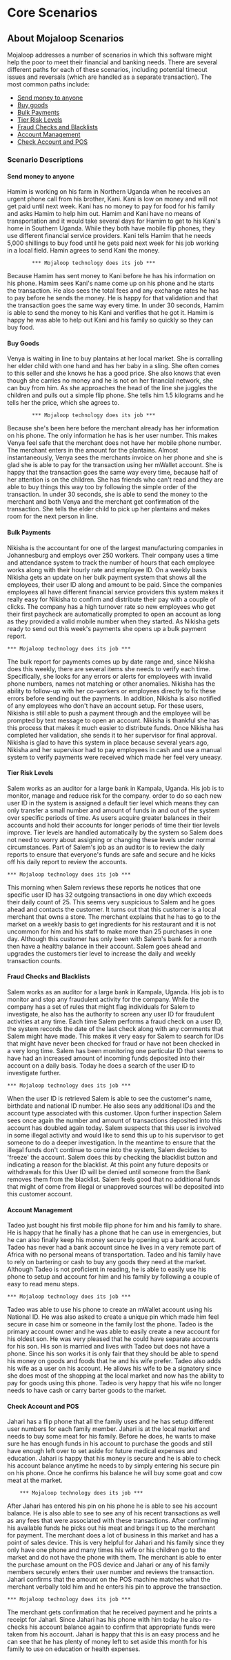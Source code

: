 # Core Scenarios

## About Mojaloop Scenarios

Mojaloop addresses a number of scenarios in which this software might help the poor to meet their financial and banking needs. There are several different paths for each of these scenarios, including potential timeout issues and reversals \(which are handled as a separate transaction\). The most common paths include:

* [Send money to anyone](#Send-money-to-anyone)
* [Buy goods](#Buy-Goods)
* [Bulk Payments](#Bulk-Payments)
* [Tier Risk Levels](#Tier-Risk-Levels)
* [Fraud Checks and Blacklists](#Fraud-Checks-and-Blacklists)
* [Account Management](#Account-Management)
* [Check Account and POS](#Check-Account-and-POS)

### Scenario Descriptions

#### Send money to anyone

Hamim is working on his farm in Northern Uganda when he receives an urgent phone call from his brother, Kani. Kani is low on money and will not get paid until next week. Kani has no money to pay for food for his family and asks Hamim to help him out. Hamim and Kani have no means of transportation and it would take several days for Hamim to get to his Kani's home in Southern Uganda. While they both have mobile flip phones, they use different financial service providers. Kani tells Hamim that he needs 5,000 shillings to buy food until he gets paid next week for his job working in a local field. Hamin agrees to send Kani the money.

```text
        *** Mojaloop technology does its job ***
```

Because Hamim has sent money to Kani before he has his information on his phone. Hamim sees Kani's name come up on his phone and he starts the transaction. He also sees the total fees and any exchange rates he has to pay before he sends the money. He is happy for that validation and that the transaction goes the same way every time. In under 30 seconds, Hamim is able to send the money to his Kani and verifies that he got it. Hamim is happy he was able to help out Kani and his family so quickly so they can buy food.

#### Buy Goods

Venya is waiting in line to buy plantains at her local market. She is corralling her elder child with one hand and has her baby in a sling. She often comes to this seller and she knows he has a good price. She also knows that even though she carries no money and he is not on her financial network, she can buy from him. As she approaches the head of the line she juggles the children and pulls out a simple flip phone. She tells him 1.5 kilograms and he tells her the price, which she agrees to.

```text
        *** Mojaloop technology does its job ***
```

Because she's been here before the merchant already has her information on his phone. The only information he has is her user number. This makes Venya feel safe that the merchant does not have her mobile phone number. The merchant enters in the amount for the plantains. Almost instantaneously, Venya sees the merchants invoice on her phone and she is glad she is able to pay for the transaction using her mWallet account. She is happy that the transaction goes the same way every time, because half of her attention is on the children. She has friends who can't read and they are able to buy things this way too by following the simple order of the transaction. In under 30 seconds, she is able to send the money to the merchant and both Venya and the merchant get confirmation of the transaction. She tells the elder child to pick up her plantains and makes room for the next person in line.

#### Bulk Payments

Nikisha is the accountant for one of the largest manufacturing companies in Johannesburg and employs over 250 workers. Their company uses a time and attendance system to track the number of hours that each employee works along with their hourly rate and employee ID. On a weekly basis Nikisha gets an update on her bulk payment system that shows all the employees, their user ID along and amount to be paid. Since the companies employees all have different financial service providers this system makes it really easy for Nikisha to confirm and distribute their pay with a couple of clicks. The company has a high turnover rate so new employees who get their first paycheck are automatically prompted to open an account as long as they provided a valid mobile number when they started. As Nikisha gets ready to send out this week's payments she opens up a bulk payment report.

```text
*** Mojaloop technology does its job ***
```

The bulk report for payments comes up by date range and, since Nikisha does this weekly, there are several items she needs to verify each time. Specifically, she looks for any errors or alerts for employees with invalid phone numbers, names not matching or other anomalies. Nikisha has the ability to follow-up with her co-workers or employees directly to fix these errors before sending out the payments. In addition, Nikisha is also notified of any employees who don't have an account setup. For these users, Nikisha is still able to push a payment through and the employee will be prompted by text message to open an account. Nikisha is thankful she has this process that makes it much easier to distribute funds. Once Nikisha has completed her validation, she sends it to her supervisor for final approval. Nikisha is glad to have this system in place because several years ago, Nikisha and her supervisor had to pay employees in cash and use a manual system to verify payments were received which made her feel very uneasy.

#### Tier Risk Levels

Salem works as an auditor for a large bank in Kampala, Uganda. His job is to monitor, manage and reduce risk for the company. order to do so each new user ID in the system is assigned a default tier level which means they can only transfer a small number and amount of funds in and out of the system over specific periods of time. As users acquire greater balances in their accounts and hold their accounts for longer periods of time their tier levels improve. Tier levels are handled automatically by the system so Salem does not need to worry about assigning or changing these levels under normal circumstances. Part of Salem's job as an auditor is to review the daily reports to ensure that everyone's funds are safe and secure and he kicks off his daily report to review the accounts.

```text
*** Mojaloop technology does its job ***
```

This morning when Salem reviews these reports he notices that one specific user ID has 32 outgoing transactions in one day which exceeds their daily count of 25. This seems very suspicious to Salem and he goes ahead and contacts the customer. It turns out that this customer is a local merchant that owns a store. The merchant explains that he has to go to the market on a weekly basis to get ingredients for his restaurant and it is not uncommon for him and his staff to make more than 25 purchases in one day. Although this customer has only been with Salem's bank for a month then have a healthy balance in their account. Salem goes ahead and upgrades the customers tier level to increase the daily and weekly transaction counts.

#### Fraud Checks and Blacklists

Salem works as an auditor for a large bank in Kampala, Uganda. His job is to monitor and stop any fraudulent activity for the company. While the company has a set of rules that might flag individuals for Salem to investigate, he also has the authority to screen any user ID for fraudulent activities at any time. Each time Salem performs a fraud check on a user ID, the system records the date of the last check along with any comments that Salem might have made. This makes it very easy for Salem to search for IDs that might have never been checked for fraud or have not been checked in a very long time. Salem has been monitoring one particular ID that seems to have had an increased amount of incoming funds deposited into their account on a daily basis. Today he does a search of the user ID to investigate further.

```text
*** Mojaloop technology does its job ***
```

When the user ID is retrieved Salem is able to see the customer's name, birthdate and national ID number. He also sees any additional IDs and the account type associated with this customer. Upon further inspection Salem sees once again the number and amount of transactions deposited into this account has doubled again today. Salem suspects that this user is involved in some illegal activity and would like to send this up to his supervisor to get someone to do a deeper investigation. In the meantime to ensure that the illegal funds don't continue to come into the system, Salem decides to 'freeze' the account. Salem does this by checking the blacklist button and indicating a reason for the blacklist. At this point any future deposits or withdrawals for this User ID will be denied until someone from the Bank removes them from the blacklist. Salem feels good that no additional funds that might of come from illegal or unapproved sources will be deposited into this customer account.

#### Account Management

Tadeo just bought his first mobile flip phone for him and his family to share. He is happy that he finally has a phone that he can use in emergencies, but he can also finally keep his money secure by opening up a bank account. Tadeo has never had a bank account since he lives in a very remote part of Africa with no personal means of transportation. Tadeo and his family have to rely on bartering or cash to buy any goods they need at the market. Although Tadeo is not proficient in reading, he is able to easily use his phone to setup and account for him and his family by following a couple of easy to read menu steps.

```text
*** Mojaloop technology does its job ***
```

Tadeo was able to use his phone to create an mWallet account using his National ID. He was also asked to create a unique pin which made him feel secure in case him or someone in the family lost the phone. Tadeo is the primary account owner and he was able to easily create a new account for his oldest son. He was very pleased that he could have separate accounts for his son. His son is married and lives with Tadeo but does not have a phone. Since his son works it is only fair that they should be able to spend his money on goods and foods that he and his wife prefer. Tadeo also adds his wife as a user on his account. He allows his wife to be a signatory since she does most of the shopping at the local market and now has the ability to pay for goods using this phone. Tadeo is very happy that his wife no longer needs to have cash or carry barter goods to the market.

#### Check Account and POS

Jahari has a flip phone that all the family uses and he has setup different user numbers for each family member. Jahari is at the local market and needs to buy some meat for his family. Before he does, he wants to make sure he has enough funds in his account to purchase the goods and still have enough left over to set aside for future medical expenses and education. Jahari is happy that his money is secure and he is able to check his account balance anytime he needs to by simply entering his secure pin on his phone. Once he confirms his balance he will buy some goat and cow meat at the market.

```text
    *** Mojaloop technology does its job ***
```

After Jahari has entered his pin on his phone he is able to see his account balance. He is also able to see to see any of his recent transactions as well as any fees that were associated with these transactions. After confirming his available funds he picks out his meat and brings it up to the merchant for payment. The merchant does a lot of business in this market and has a point of sales device. This is very helpful for Jahari and his family since they only have one phone and many times his wife or his children go to the market and do not have the phone with them. The merchant is able to enter the purchase amount on the POS device and Jahari or any of his family members securely enters their user number and reviews the transaction. Jahari confirms that the amount on the POS machine matches what the merchant verbally told him and he enters his pin to approve the transaction.

```text
*** Mojaloop technology does its job ***
```

The merchant gets confirmation that he received payment and he prints a receipt for Jahari. Since Jahari has his phone with him today he also re-checks his account balance again to confirm that appropriate funds were taken from his account. Jahari is happy that this is an easy process and he can see that he has plenty of money left to set aside this month for his family to use on education or health expenses.
